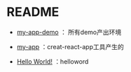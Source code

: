 # README



- [my-app-demo](my-app-demo) ： 所有demo产出环境

- [my-app](my-app) ：creat-react-app工具产生的
- [Hello World!](hello-word) ：helloword






















